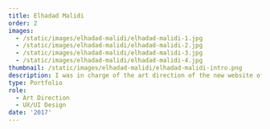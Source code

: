 ```yaml
---
title: Elhadad Malidi
order: 2
images:
  - /static/images/elhadad-malidi/elhadad-malidi-1.jpg
  - /static/images/elhadad-malidi/elhadad-malidi-2.jpg
  - /static/images/elhadad-malidi/elhadad-malidi-3.jpg
  - /static/images/elhadad-malidi/elhadad-malidi-4.jpg
thumbnail: /static/images/elhadad-malidi/elhadad-malidi-intro.png
description: I was in charge of the art direction of the new website of Elhadad Malidi, a webdeveloper and student at HETIC.
type: Portfolio
role:
  - Art Direction
  - UX/UI Design
date: '2017'
---
```

